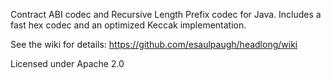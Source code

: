 Contract ABI codec and Recursive Length Prefix codec for Java. Includes a fast hex codec and an optimized Keccak implementation.

See the wiki for details: https://github.com/esaulpaugh/headlong/wiki

Licensed under Apache 2.0
